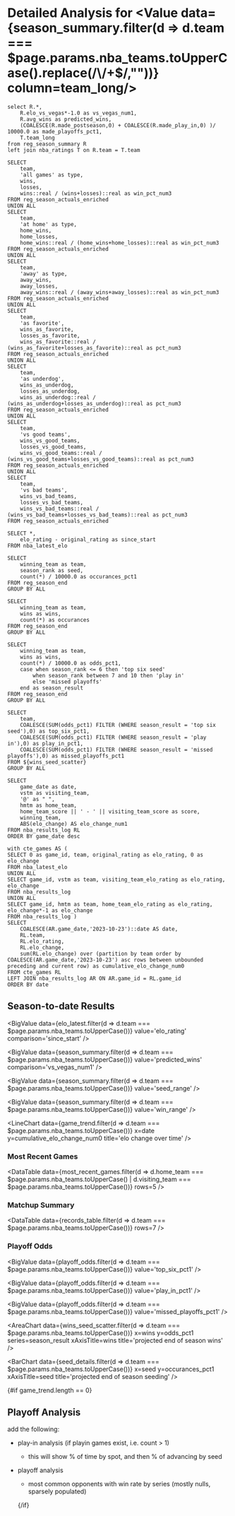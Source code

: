 # Detailed Analysis for <Value data={season_summary.filter(d => d.team === $page.params.nba_teams.toUpperCase().replace(/\/+$/,""))} column=team_long/>

```season_summary
select R.*,
    R.elo_vs_vegas*-1.0 as vs_vegas_num1,
    R.avg_wins as predicted_wins,
    (COALESCE(R.made_postseason,0) + COALESCE(R.made_play_in,0) )/ 10000.0 as made_playoffs_pct1,
    T.team_long
from reg_season_summary R
left join nba_ratings T on R.team = T.team
```

```records_table
SELECT
    team,
    'all games' as type,
    wins,
    losses,
    wins::real / (wins+losses)::real as win_pct_num3
FROM reg_season_actuals_enriched
UNION ALL
SELECT
    team,
    'at home' as type,
    home_wins,
    home_losses,
    home_wins::real / (home_wins+home_losses)::real as win_pct_num3
FROM reg_season_actuals_enriched
UNION ALL
SELECT
    team,
    'away' as type,
    away_wins,
    away_losses,
    away_wins::real / (away_wins+away_losses)::real as win_pct_num3
FROM reg_season_actuals_enriched
UNION ALL
SELECT
    team,
    'as favorite',
    wins_as_favorite,
    losses_as_favorite,
    wins_as_favorite::real / (wins_as_favorite+losses_as_favorite)::real as pct_num3
FROM reg_season_actuals_enriched
UNION ALL
SELECT
    team,
    'as underdog',
    wins_as_underdog,
    losses_as_underdog,
    wins_as_underdog::real / (wins_as_underdog+losses_as_underdog)::real as pct_num3
FROM reg_season_actuals_enriched
UNION ALL
SELECT
    team,
    'vs good teams',
    wins_vs_good_teams,
    losses_vs_good_teams,
    wins_vs_good_teams::real / (wins_vs_good_teams+losses_vs_good_teams)::real as pct_num3
FROM reg_season_actuals_enriched
UNION ALL
SELECT
    team,
    'vs bad teams',
    wins_vs_bad_teams,
    losses_vs_bad_teams,
    wins_vs_bad_teams::real / (wins_vs_bad_teams+losses_vs_bad_teams)::real as pct_num3
FROM reg_season_actuals_enriched
```

```elo_latest
SELECT *,
    elo_rating - original_rating as since_start
FROM nba_latest_elo
```

```seed_details
SELECT
    winning_team as team,
    season_rank as seed,
    count(*) / 10000.0 as occurances_pct1
FROM reg_season_end
GROUP BY ALL
```

```wins_details
SELECT
    winning_team as team,
    wins as wins,
    count(*) as occurances
FROM reg_season_end
GROUP BY ALL
```

```wins_seed_scatter
SELECT
    winning_team as team,
    wins as wins,
    count(*) / 10000.0 as odds_pct1,
    case when season_rank <= 6 then 'top six seed'
        when season_rank between 7 and 10 then 'play in'
        else 'missed playoffs'
    end as season_result
FROM reg_season_end
GROUP BY ALL
```

```playoff_odds
SELECT 
    team,
    COALESCE(SUM(odds_pct1) FILTER (WHERE season_result = 'top six seed'),0) as top_six_pct1,
    COALESCE(SUM(odds_pct1) FILTER (WHERE season_result = 'play in'),0) as play_in_pct1,
    COALESCE(SUM(odds_pct1) FILTER (WHERE season_result = 'missed playoffs'),0) as missed_playoffs_pct1
FROM ${wins_seed_scatter}
GROUP BY ALL
```

```most_recent_games
SELECT
    game_date as date,
    vstm as visiting_team,
    '@' as " ",
    hmtm as home_team,
    home_team_score || ' - ' || visiting_team_score as score,
    winning_team,
    ABS(elo_change) AS elo_change_num1
FROM nba_results_log RL
ORDER BY game_date desc
```

```game_trend
with cte_games AS (
SELECT 0 as game_id, team, original_rating as elo_rating, 0 as elo_change 
FROM nba_latest_elo
UNION ALL
SELECT game_id, vstm as team, visiting_team_elo_rating as elo_rating, elo_change
FROM nba_results_log
UNION ALL
SELECT game_id, hmtm as team, home_team_elo_rating as elo_rating, elo_change*-1 as elo_change
FROM nba_results_log )
SELECT 
    COALESCE(AR.game_date,'2023-10-23')::date AS date,
    RL.team, 
    RL.elo_rating, 
    RL.elo_change,
    sum(RL.elo_change) over (partition by team order by COALESCE(AR.game_date,'2023-10-23') asc rows between unbounded preceding and current row) as cumulative_elo_change_num0
FROM cte_games RL
LEFT JOIN nba_results_log AR ON AR.game_id = RL.game_id
ORDER BY date
```

## Season-to-date Results

<BigValue 
    data={elo_latest.filter(d => d.team === $page.params.nba_teams.toUpperCase())} 
    value='elo_rating' 
    comparison='since_start' 
/> 

<BigValue 
    data={season_summary.filter(d => d.team === $page.params.nba_teams.toUpperCase())} 
    value='predicted_wins' 
    comparison='vs_vegas_num1' 
/> 

<BigValue 
    data={season_summary.filter(d => d.team === $page.params.nba_teams.toUpperCase())} 
    value='seed_range' 
/> 

<BigValue 
    data={season_summary.filter(d => d.team === $page.params.nba_teams.toUpperCase())} 
    value='win_range' 
/> 

<LineChart
    data={game_trend.filter(d => d.team === $page.params.nba_teams.toUpperCase())} 
    x=date
    y=cumulative_elo_change_num0
    title='elo change over time'
/>

### Most Recent Games

<DataTable
    data={most_recent_games.filter(d => d.home_team === $page.params.nba_teams.toUpperCase() | d.visiting_team === $page.params.nba_teams.toUpperCase())} 
    rows=5
/>


### Matchup Summary

<DataTable
    data={records_table.filter(d => d.team === $page.params.nba_teams.toUpperCase())} 
    rows=7
/>


### Playoff Odds

<BigValue 
    data={playoff_odds.filter(d => d.team === $page.params.nba_teams.toUpperCase())} 
    value='top_six_pct1' 
/> 

<BigValue 
    data={playoff_odds.filter(d => d.team === $page.params.nba_teams.toUpperCase())} 
    value='play_in_pct1' 
/> 

<BigValue 
    data={playoff_odds.filter(d => d.team === $page.params.nba_teams.toUpperCase())} 
    value='missed_playoffs_pct1' 
/> 

<AreaChart 
    data={wins_seed_scatter.filter(d => d.team === $page.params.nba_teams.toUpperCase())}
    x=wins
    y=odds_pct1
    series=season_result
    xAxisTitle=wins
    title='projected end of season wins'
/>

<BarChart 
    data={seed_details.filter(d => d.team === $page.params.nba_teams.toUpperCase())} 
    x=seed
    y=occurances_pct1
    xAxisTitle=seed
    title='projected end of season seeding'
/>

{#if game_trend.length == 0}

## Playoff Analysis

add the following:
- play-in analysis (if playin games exist, i.e. count > 1)
  - this will show % of time by spot, and then % of advancing by seed
- playoff analysis
  - most common opponents with win rate by series (mostly nulls, sparsely populated)


  {/if}
